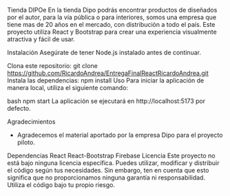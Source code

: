 Tienda DIPOe
En la tienda Dipo podrás encontrar productos de diseñados por el autor, para la vía pública o para interiores, somos una empresa que tiene mas de 20 años en el mercado, con  distribución a todo el país. Este proyecto utiliza React y Bootstrap para crear una experiencia visualmente atractiva y fácil de usar.

Instalación
Asegúrate de tener Node.js instalado antes de continuar.

Clona este repositorio: git clone https://github.com/RicardoAndrea/EntregaFinalReactRicardoAndrea.git
Instala las dependencias: npm install
Uso
Para iniciar la aplicación de manera local, utiliza el siguiente comando:

bash npm start La aplicación se ejecutará en http://localhost:5173 por defecto.

Agradecimientos
- Agradecemos el material aportado por la empresa Dipo para el proyecto piloto.

Dependencias
React
React-Bootstrap
Firebase
Licencia
Este proyecto no está bajo ninguna licencia específica. Puedes utilizar, modificar y distribuir el código según tus necesidades. Sin embargo, ten en cuenta que esto significa que no proporcionamos ninguna garantía ni responsabilidad. Utiliza el código bajo tu propio riesgo.
